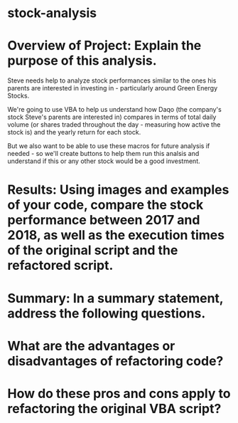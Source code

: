 # stock-analysis

# Overview of Project: Explain the purpose of this analysis.

Steve needs help to analyze stock performances similar to the ones his parents are interested in investing in - particularly around Green Energy Stocks.  

We're going to use VBA to help us understand how Daqo (the company's stock Steve's parents are interested in) compares in terms of total daily volume (or shares traded throughout the day - measuring how active the stock is) and the yearly return for each stock. 

But we also want to be able to use these macros for future analysis if needed - so we'll create buttons to help them run this analsis and understand if this or any other stock would be a good investment.  


# Results: Using images and examples of your code, compare the stock performance between 2017 and 2018, as well as the execution times of the original script and the refactored script.


# Summary: In a summary statement, address the following questions.

# What are the advantages or disadvantages of refactoring code?

# How do these pros and cons apply to refactoring the original VBA script?
